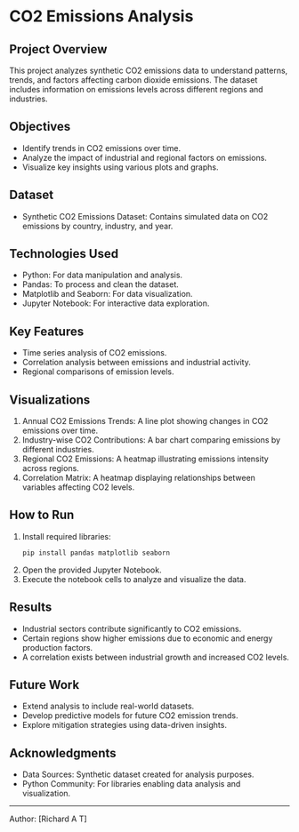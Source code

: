 # CO2 Emissions Analysis

## Project Overview

This project analyzes synthetic CO2 emissions data to understand patterns, trends, and factors affecting carbon dioxide emissions. The dataset includes information on emissions levels across different regions and industries.

## Objectives

- Identify trends in CO2 emissions over time.
- Analyze the impact of industrial and regional factors on emissions.
- Visualize key insights using various plots and graphs.

## Dataset

- Synthetic CO2 Emissions Dataset: Contains simulated data on CO2 emissions by country, industry, and year.

## Technologies Used

- Python: For data manipulation and analysis.
- Pandas: To process and clean the dataset.
- Matplotlib and Seaborn: For data visualization.
- Jupyter Notebook: For interactive data exploration.

## Key Features

- Time series analysis of CO2 emissions.
- Correlation analysis between emissions and industrial activity.
- Regional comparisons of emission levels.

## Visualizations

1. Annual CO2 Emissions Trends: A line plot showing changes in CO2 emissions over time.
2. Industry-wise CO2 Contributions: A bar chart comparing emissions by different industries.
3. Regional CO2 Emissions: A heatmap illustrating emissions intensity across regions.
4. Correlation Matrix: A heatmap displaying relationships between variables affecting CO2 levels.

## How to Run

1. Install required libraries:
   ```bash
   pip install pandas matplotlib seaborn
   ```
2. Open the provided Jupyter Notebook.
3. Execute the notebook cells to analyze and visualize the data.

## Results

- Industrial sectors contribute significantly to CO2 emissions.
- Certain regions show higher emissions due to economic and energy production factors.
- A correlation exists between industrial growth and increased CO2 levels.

## Future Work

- Extend analysis to include real-world datasets.
- Develop predictive models for future CO2 emission trends.
- Explore mitigation strategies using data-driven insights.

## Acknowledgments

- Data Sources: Synthetic dataset created for analysis purposes.
- Python Community: For libraries enabling data analysis and visualization.

---

Author: [Richard A T]

